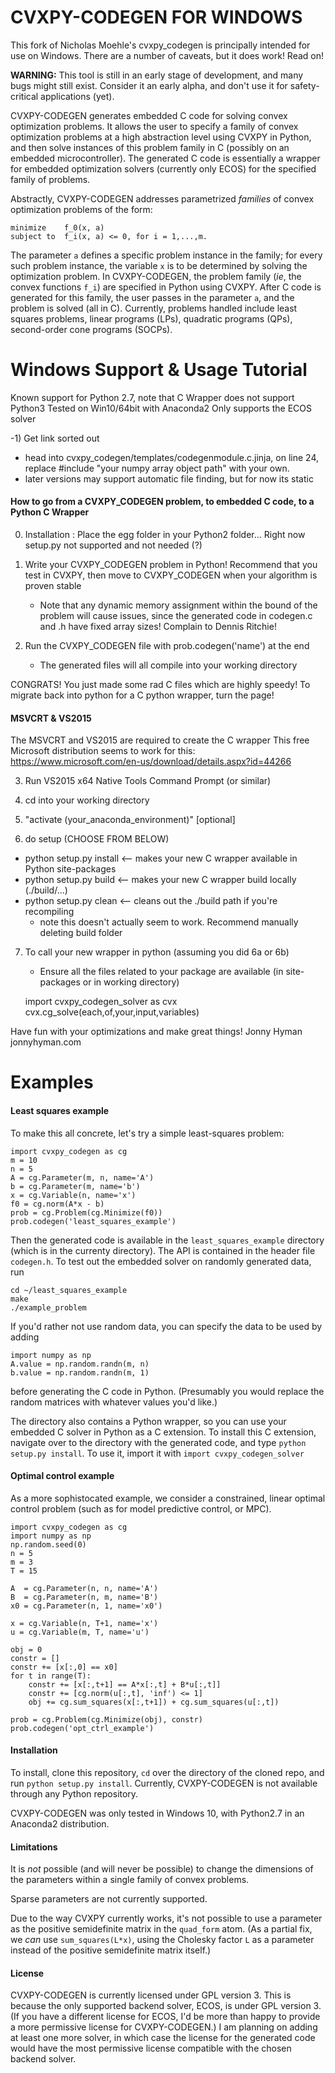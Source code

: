 # CVXPY-CODEGEN FOR WINDOWS

This fork of Nicholas Moehle's cvxpy_codegen is principally intended for use on Windows. There are a number of caveats, but it does work! Read on!

**WARNING:** This tool is still in an early stage of development, and many bugs might still exist.  Consider it an early alpha, and don't use it for safety-critical applications (yet).

CVXPY-CODEGEN generates embedded C code for solving convex optimization problems.  It allows the user to specify a family of convex optimization problems at a high abstraction level using CVXPY in Python, and then solve instances of this problem family in C (possibly on an embedded microcontroller).  The generated C code is essentially a wrapper for embedded optimization solvers (currently only ECOS) for the specified family of problems.

Abstractly, CVXPY-CODEGEN addresses parametrized *families* of convex optimization problems of the form:

    minimize    f_0(x, a)
    subject to  f_i(x, a) <= 0, for i = 1,...,m.

The parameter `a` defines a specific problem instance in the family; for every such problem instance, the variable `x` is to be determined by solving the optimization problem.  In CVXPY-CODEGEN, the problem family (*ie*, the convex functions `f_i`) are specified in Python using CVXPY.  After C code is generated for this family, the user passes in the parameter `a`, and the problem is solved (all in C).  Currently, problems handled include least squares problems, linear programs (LPs), quadratic programs (QPs), second-order cone programs (SOCPs).

# Windows Support & Usage Tutorial
  Known support for Python 2.7, note that C Wrapper does not support Python3
  Tested on Win10/64bit with Anaconda2
  Only supports the ECOS solver

-1) Get link sorted out
  - head into cvxpy_codegen/templates/codegenmodule.c.jinja,
    on line 24, replace #include "your numpy array object path" with your own.
  - later versions may support automatic file finding, but for now its static

#### How to go from a CVXPY_CODEGEN problem, to embedded C code, to a Python C Wrapper

0) Installation : Place the egg folder in your Python2 folder... Right now setup.py
    not supported and not needed (?)

1) Write your CVXPY_CODEGEN problem in Python! Recommend that you test in CVXPY,
   then move to CVXPY_CODEGEN when your algorithm is proven stable
     - Note that any dynamic memory assignment within the bound of the problem
       will cause issues, since the generated code in codegen.c and .h have
       fixed array sizes! Complain to Dennis Ritchie!

2) Run the CVXPY_CODEGEN file with prob.codegen('name') at the end
    - The generated files will all compile into your working directory

 CONGRATS! You just made some rad C files which are highly speedy!
 To migrate back into python for a C python wrapper, turn the page!

   #### MSVCRT & VS2015
   The MSVCRT and VS2015 are required to create the C wrapper
   This free Microsoft distribution seems to work for this: https://www.microsoft.com/en-us/download/details.aspx?id=44266

3) Run VS2015 x64 Native Tools Command Prompt (or similar)

4) cd into your working directory

5) "activate (your_anaconda_environment)" [optional]

6) do setup (CHOOSE FROM BELOW)
 - python setup.py install <-- makes your new C wrapper available in Python site-packages
 - python setup.py build   <-- makes your new C wrapper build locally (./build/...)
 - python setup.py clean   <-- cleans out the ./build path if you're recompiling
      - note this doesn't actually seem to work. Recommend manually deleting build folder

7) To call your new wrapper in python (assuming you did 6a or 6b)
   - Ensure all the files related to your package are available (in site-packages or in working directory)

    import cvxpy_codegen_solver as cvx
    cvx.cg_solve(each,of,your,input,variables)

 Have fun with your optimizations and make great things!
 Jonny Hyman
 jonnyhyman.com

# Examples
#### Least squares example
To make this all concrete, let's try a simple least-squares problem:

    import cvxpy_codegen as cg
    m = 10
    n = 5
    A = cg.Parameter(m, n, name='A')
    b = cg.Parameter(m, name='b')
    x = cg.Variable(n, name='x')
    f0 = cg.norm(A*x - b)
    prob = cg.Problem(cg.Minimize(f0))
    prob.codegen('least_squares_example')

Then the generated code is available in the `least_squares_example` directory (which is in the currenty directory).  The API is contained in the header file `codegen.h`.  To test out the embedded solver on randomly generated data, run

    cd ~/least_squares_example
    make
    ./example_problem

If you'd rather not use random data, you can specify the data to be used by adding 

    import numpy as np
    A.value = np.random.randn(m, n)
    b.value = np.random.randn(m, 1)

before generating the C code in Python. (Presumably you would replace the random matrices with whatever values you'd like.)

The directory also contains a Python wrapper, so you can use your embedded C solver in Python as a C extension.  To install this C extension, navigate over to the directory with the generated code, and type `python setup.py install`.  To use it, import it with `import cvxpy_codegen_solver`


#### Optimal control example
As a more sophistocated example, we consider a constrained, linear optimal control problem (such as for model predictive control, or MPC).

    import cvxpy_codegen as cg
    import numpy as np
    np.random.seed(0)
    n = 5
    m = 3
    T = 15

    A  = cg.Parameter(n, n, name='A')
    B  = cg.Parameter(n, m, name='B')
    x0 = cg.Parameter(n, 1, name='x0')

    x = cg.Variable(n, T+1, name='x')
    u = cg.Variable(m, T, name='u')

    obj = 0
    constr = []
    constr += [x[:,0] == x0]
    for t in range(T):
        constr += [x[:,t+1] == A*x[:,t] + B*u[:,t]]
        constr += [cg.norm(u[:,t], 'inf') <= 1] 
        obj += cg.sum_squares(x[:,t+1]) + cg.sum_squares(u[:,t])

    prob = cg.Problem(cg.Minimize(obj), constr)
    prob.codegen('opt_ctrl_example')

#### Installation

To install, clone this repository, `cd` over the directory of the cloned repo, and run `python setup.py install`.  Currently, CVXPY-CODEGEN is not available through any Python repository.  

CVXPY-CODEGEN was only tested in Windows 10, with Python2.7 in an Anaconda2 distribution.

#### Limitations
It is *not* possible (and will never be possible) to change the dimensions of the parameters within a single family of convex problems.

Sparse parameters are not currently supported.

Due to the way CVXPY currently works, it's not possible to use a parameter as the positive semidefinite matrix in the `quad_form` atom. (As a partial fix, we *can* use `sum_squares(L*x)`, using the Cholesky factor `L` as a parameter instead of the positive semidefinite matrix itself.)

#### License
CVXPY-CODEGEN is currently licensed under GPL version 3.  This is because the only supported backend solver, ECOS, is under GPL version 3.  (If you have a different license for ECOS, I'd be more than happy to provide a more permissive license for CVXPY-CODEGEN.)  I am planning on adding at least one more solver, in which case the license for the generated code would have the most permissive license compatible with the chosen backend solver.
